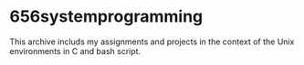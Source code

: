 # 656systemprogramming
This archive includs my assignments and projects in the context of the Unix environments in C and bash script.
